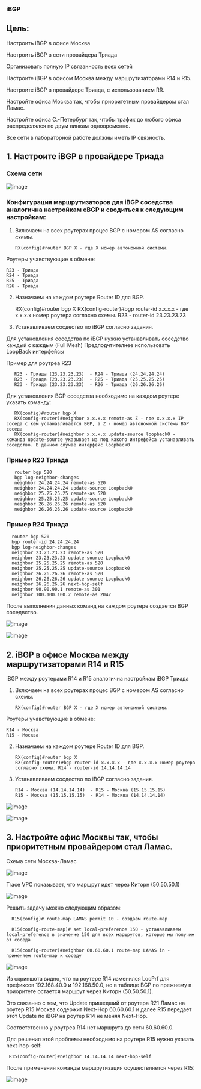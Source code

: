 ### iBGP

## Цель:

Настроить iBGP в офисе Москва

Настроить iBGP в сети провайдера Триада

Организовать полную IP связанность всех сетей

Настроите iBGP в офисом Москва между маршрутизаторами R14 и R15.

Настроите iBGP в провайдере Триада, с использованием RR.

Настройте офиса Москва так, чтобы приоритетным провайдером стал Ламас.

Настройте офиса С.-Петербург так, чтобы трафик до любого офиса распределялся по двум линкам одновременно.

Все сети в лабораторной работе должны иметь IP связность.

## 1. Настроите iBGP в провайдере Триада

### Схема сети

![image](https://github.com/user-attachments/assets/337aae22-d220-4586-994f-59aaad911139)

### Конфигурация маршрутизаторов для iBGP соседства аналогична настройкам eBGP и сводиться к следующим настройкам:

1. Включаем на всех роутерах процес BGP с номером AS согласно схемы. 
          
       RX(config)#router BGP X - где X номер автономной системы.
           
 Роутеры учавствующие в обмене:
 
    R23 - Триада
    R24 - Триада
    R25 - Триада 
    R26 - Триада 
   
 2. Назначаем на каждом роутере Router ID для BGP. 

       RX(config)#router bgp X
       RX(config-router)#bgp router-id x.x.x.x - где x.x.x.x номер роутера согласно схемы. R23 - router-id 23.23.23.23
     
     
3. Устанавливаем сосдество по iBGP согласно задания.
   
Для установления соседства по iBGP нужно устанавливать соседство каждый с каждым (Full Mesh) Предподчтителнее использовать LoopBack интерфейсы

       
 Пример для роутреа R23
 
       R23 - Триада (23.23.23.23)  - R24 - Триада (24.24.24.24)
       R23 - Триада (23.23.23.23)  - R25 - Триада (25.25.25.25)
       R23 - Триада (23.23.23.23)  - R26 - Триада (26.26.26.26)
       
       
  Для установления BGP соседства необходимо на каждом роутере указать команду:
  
       RX(config)#router bgp X
       RX(config-router)#neighbor x.x.x.x remote-as Z - где x.x.x.x IP соседа с кем устанавливается BGP, а Z - номер автономной системы BGP соседа
       RX(config-router)#neighbor x.x.x.x update-source loopback0 - команда update-source указывает из под какого интрефейса устанавливать соседство. В данном случае интерфейс loopback0

### Пример R23 Триада
  
       router bgp 520
       bgp log-neighbor-changes
       neighbor 24.24.24.24 remote-as 520
       neighbor 24.24.24.24 update-source Loopback0
       neighbor 25.25.25.25 remote-as 520
       neighbor 25.25.25.25 update-source Loopback0
       neighbor 26.26.26.26 remote-as 520
       neighbor 26.26.26.26 update-source Loopback0
       
### Пример R24 Триада

      router bgp 520
      bgp router-id 24.24.24.24
      bgp log-neighbor-changes
      neighbor 23.23.23.23 remote-as 520
      neighbor 23.23.23.23 update-source Loopback0
      neighbor 25.25.25.25 remote-as 520
      neighbor 25.25.25.25 update-source Loopback0
      neighbor 26.26.26.26 remote-as 520
      neighbor 26.26.26.26 update-source Loopback0
      neighbor 26.26.26.26 next-hop-self
      neighbor 90.90.90.1 remote-as 301
      neighbor 100.100.100.2 remote-as 2042

После выполнения данных команд на каждом роутере создается BGP соседвство.

![image](https://github.com/user-attachments/assets/ac0ba2e9-bd37-4c70-9c0b-51e7f930cfd4)

![image](https://github.com/user-attachments/assets/8be00ba1-d766-4bcf-a2d4-3371944c94b5)

## 2. iBGP в офисе Москва между маршрутизаторами R14 и R15

iBGP между роутерами R14 и R15 аналогична настройкам iBGP Триада

1. Включаем на всех роутерах процес BGP с номером AS согласно схемы. 
          
       RX(config)#router BGP X - где X номер автономной системы.
      
Роутеры учавствующие в обмене:
 
    R14 - Москва
    R15 - Москва
    
2. Назначаем на каждом роутере Router ID для BGP.

       RX(config)#router bgp X
       RX(config-router)#bgp router-id x.x.x.x - где x.x.x.x номер роутера согласно схемы. R14 - router-id 14.14.14.14

3. Устанавливаем сосдество по iBGP согласно задания.

       R14 - Москва (14.14.14.14)  - R15 - Москва (15.15.15.15)
       R15 - Москва (15.15.15.15)  - R14 - Москва (14.14.14.14)

![image](https://github.com/user-attachments/assets/5ab74151-15c6-4dbf-ace3-7fb85154ce74)

![image](https://github.com/user-attachments/assets/158c5451-475c-4928-b15b-8269e8077b69)

## 3. Настройте офис Москвы так, чтобы приоритетным провайдером стал Ламас.

Схема сети Москва-Ламас

![image](https://github.com/user-attachments/assets/88eb7e8f-542e-4b92-bbf9-5da564574f22)

Trace VPC показывает, что маршрут идет через Киторн (50.50.50.1)

![image](https://github.com/user-attachments/assets/bf3801ff-b74e-4906-9ef9-152b5c1da6eb)

Решить задачу можно следующим образом:

      R15(config)# route-map LAMAS permit 10 - создаем route-map
      
      R15(config-route-map)# set local-preference 150 - устанавливаем local-preference в значение 150 для всех маршрутов, которые мы получим от соседа
      
      R15(config-router)#neighbor 60.60.60.1 route-map LAMAS in - применяем route-map к соседу

![image](https://github.com/user-attachments/assets/18a3f29e-8c15-4f79-a778-d92e32cd883a)

Из скриншота видно, что на роутере R14 изменился LocPrf для префиксов 192.168.40.0 и 192.168.50.0, но в таблице BGP по прежнему в приоритете остается маршрут через Киторн (50.50.50.1).

Это связанно с тем, что Update пришедший от роутера R21 Ламас на роутер R15 Москва содержит Next-Hop 60.60.60.1 и далее R15 передает этот Update по iBGP на роутер R14 не меняя Next-Hop.

Соответственно у роутреа R14 нет маршрута до сети 60.60.60.0.

Для решения этой проблемы необходимо на роутере R15 нужно указать next-hop-self:

     R15(config-router)#neighbor 14.14.14.14 next-hop-self

После применения команды маршрутизация осуществляется через R15:

![image](https://github.com/user-attachments/assets/0e7553a2-7bb4-4077-8110-2802c86ea410)




